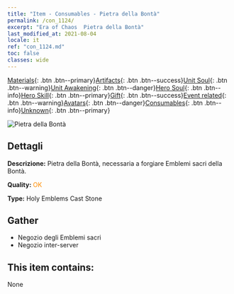 ```yaml
---
title: "Item - Consumables - Pietra della Bontà"
permalink: /con_1124/
excerpt: "Era of Chaos  Pietra della Bontà"
last_modified_at: 2021-08-04
locale: it
ref: "con_1124.md"
toc: false
classes: wide
---
```

 [Materials](/ItemsIT/){: .btn .btn--primary}[Artifacts](/ItemsIT/Artifacts/){: .btn .btn--success}[Unit Soul](/ItemsIT/UnitSoul/){: .btn .btn--warning}[Unit Awakening](/ItemsIT/UnitAwakening/){: .btn .btn--danger}[Hero Soul](/ItemsIT/HeroSoul/){: .btn .btn--info}[Hero Skill](/ItemsIT/HeroSkill/){: .btn .btn--primary}[Gift](/ItemsIT/Gift/){: .btn .btn--success}[Event related](/ItemsIT/Events/){: .btn .btn--warning}[Avatars](/ItemsIT/Avatars/){: .btn .btn--danger}[Consumables](/ItemsIT/Consumables/){: .btn .btn--info}[Unknown](/ItemsIT/Unknown/){: .btn .btn--primary}

 ![Pietra della Bontà](/images/t/i_8002.png)

## Dettagli
 **Descrizione:** Pietra della Bontà, necessaria a forgiare Emblemi sacri della Bontà.

 **Quality:** <span style="color: #FF8C00">OK</span>

 **Type:** Holy Emblems Cast Stone

## Gather

*    Negozio degli Emblemi sacri 
*    Negozio inter-server 

## This item contains:

  None

